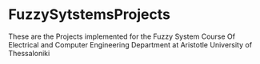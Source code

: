 # FuzzySytstemsProjects

These are the Projects implemented for the Fuzzy System Course Of Electrical and Computer Engineering Department at Aristotle University of Thessaloniki
